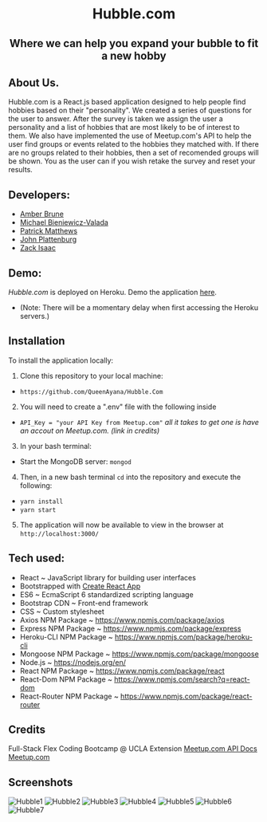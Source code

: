 <h1 align="center"><strong>Hubble.com</strong></h1>

<h2 align="center"><strong>Where we can help you expand your bubble to fit a new hobby</strong></h2>

## About Us.

Hubble.com is a React.js based application designed to help people find hobbies based on their "personality". We created a series of questions for the user to answer. After the survey is taken we assign the user a personality and a list of hobbies that are most likely to be of interest to them. We also have implemented the use of Meetup.com's API to help the user find groups or events related to the hobbies they matched with. If there are no groups related to their hobbies, then a set of recomended groups will be shown. You as the user can if you wish retake the survey and reset your results.

## Developers:
- [Amber Brune](https://github.com/QueenAyana)
- [Michael Bieniewicz-Valada](https://github.com/MDBValada)
- [Patrick Matthews](https://github.com/patjmatthews)
- [John Plattenburg](https://github.com/jplatty)
- [Zack Isaac](https://github.com/zachisaac)

## Demo:
*Hubble.com* is deployed on Heroku. Demo the application [here](https://floating-sands-37043.herokuapp.com/).
- (Note: There will be a momentary delay when first accessing the Heroku servers.)

## Installation

To install the application locally:
1. Clone this repository to your local machine:
- `https://github.com/QueenAyana/Hubble.Com`

2. You will need to create a ".env" file with the following inside
  - `API_Key = "your API Key from Meetup.com"`
      *all it takes to get one is have an accout on Meetup.com. (link in credits)*
  
3. In your bash terminal:
- Start the MongoDB server: `mongod`

4. Then, in a new bash terminal `cd` into the repository and execute the following: 
- `yarn install`
- `yarn start`

5. The application will now be available to view in the browser at  `http://localhost:3000/`            


## Tech used:
- React ~ JavaScript library for building user interfaces
- Bootstrapped with [Create React App](https://github.com/facebook/create-react-app)
- ES6 ~ EcmaScript 6 standardized scripting language
- Bootstrap CDN ~ Front-end framework
- CSS ~ Custom stylesheet
- Axios NPM Package ~ https://www.npmjs.com/package/axios
- Express NPM Package ~ https://www.npmjs.com/package/express
- Heroku-CLI NPM Package ~ https://www.npmjs.com/package/heroku-cli
- Mongoose NPM Package ~ https://www.npmjs.com/package/mongoose
- Node.js ~ https://nodejs.org/en/
- React NPM Package ~ https://www.npmjs.com/package/react
- React-Dom NPM Package ~ https://www.npmjs.com/search?q=react-dom
- React-Router NPM Package ~ https://www.npmjs.com/package/react-router

## Credits

Full-Stack Flex Coding Bootcamp @ UCLA Extension
[Meetup.com API Docs](https://secure.meetup.com/meetup_api)
[Meetup.com](https://www.meetup.com/)

## Screenshots
![Hubble1](/client/public/main.jpg)
![Hubble2](/client/public/signup.jpg)
![Hubble3](/client/public/login.jpg)
![Hubble4](/client/public/loginevent.jpg)
![Hubble5](/client/public/survey.jpg)
![Hubble6](/client/public/profile.jpg)
![Hubble7](/client/public/hobbies.jpg)
